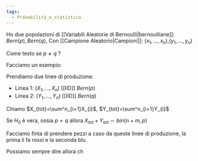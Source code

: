 ```yaml
---
tags:
  - Probabilità_e_statistica
---
```

Ho due popolazioni di [[Variabili Aleatorie di Bernoulli|bernoulliane]]: $Bern(p),Bern(q)$,
Con [[Campione Aleatorio|Campioni]]: $(x_{1},\dots,x_{n})$,$(y_{1},\dots,y_{n})$

Come testo se $p\neq q$ ?

Facciamo un esempio:

Prendiamo due linee di produzione:

- Linea 1: $(X_{1},\dots,X_{n})$ [[IID]] $Bern(p)$
- Linea 2: $(Y_{1},\dots,Y_{n})$ [[IID]] $Bern(q)$

Chiamo $X_{tot}=\sum^n_{i=1}X_{i}$, $Y_{tot}=\sum^n_{i=1}Y_{i}$

Se $H_{0}$ è vera, ossia $p=q$ allora
$X_{tot}+Y_{tot}\sim bin(n+m,p)$

Facciamo finta di prendere pezzi a caso da queste linee di produzione, la prima li fa rossi e la seconda blu.

Possiamo sempre dire allora ch